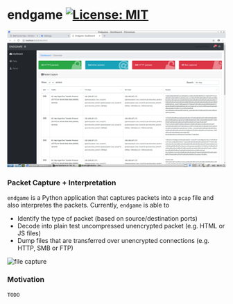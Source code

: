 # endgame [![License: MIT](https://img.shields.io/badge/License-MIT-yellow.svg)](https://opensource.org/licenses/MIT)

![main screen](images/main2.jpg)

### Packet Capture + Interpretation

`endgame` is a Python application that captures packets into a `pcap` file and also interpretes the packets. Currently, `endgame` is able to

* Identify the type of packet (based on source/destination ports)
* Decode into plain test uncompressed unencrypted packet (e.g. HTML or JS files)
* Dump files that are transferred over unencrypted connections (e.g. HTTP, SMB or FTP)

![file capture](images/file_cap.jpg)

### Motivation

```
TODO
```

